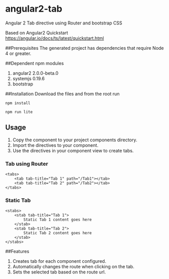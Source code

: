# angular2-tab
Angular 2 Tab directive using Router and bootstrap CSS

Based on Angular2 Quickstart
https://angular.io/docs/ts/latest/quickstart.html

##Prerequisites
The generated project has dependencies that require Node 4 or greater.

##Dependent npm modules
1. angular2 2.0.0-beta.0
2. systemjs 0.19.6
3. bootstrap

##Installation
Download the files and from the root run

```
npm install

npm run lite
```
## Usage
1. Copy the component to your project components directory.
2. Import the directives to your component.
3. Use the directives in your component view to create tabs.

### Tab using Router
```
<tabs>
	<tab tab-title="Tab 1" path="/Tab1"></tab>
	<tab tab-title="Tab 2" path="/Tab2"></tab>
</tabs>
```

### Static Tab
```
<stabs>
	<stab tab-title="Tab 1">
		Static Tab 1 content goes here
	</stab>
	<stab tab-title="Tab 2">
		Static Tab 2 content goes here
	</stab>
</stabs>
```


##Features
1. Creates tab for each component configured.
2. Automatically changes the route when clicking on the tab.
3. Sets the selected tab based on the route url.
